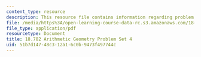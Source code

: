 ```yaml
---
content_type: resource
description: This resource file contains information regarding problem set 4.
file: /media/https%3A/open-learning-course-data-rc.s3.amazonaws.com/18-782-introduction-to-arithmetic-geometry-fall-2013/51b7d14748c312a16c0b9473f497744c_MIT18_782F13_pset4.pdf
file_type: application/pdf
resourcetype: Document
title: 18.782 Arithmetic Geometry Problem Set 4
uid: 51b7d147-48c3-12a1-6c0b-9473f497744c
---
```

